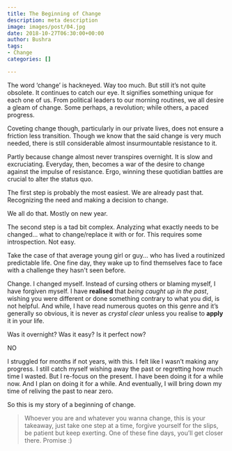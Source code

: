 ```yaml
---
title: The Beginning of Change
description: meta description
image: images/post/04.jpg
date: 2018-10-27T06:30:00+00:00
author: Bushra
tags:
- Change
categories: []

---
```

The word ‘change’ is hackneyed. Way too much. But still it’s not quite obsolete. It continues to catch our eye. It signifies something unique for each one of us. From political leaders to our morning routines, we all desire a gleam of change. Some perhaps, a revolution; while others, a paced progress.

Coveting change though, particularly in our private lives, does not ensure a friction less transition. Though we know that the said change is very much needed, there is still considerable almost insurmountable resistance to it. 

Partly because change almost never transpires overnight. It is slow and excruciating. Everyday, then, becomes a war of the desire to change against the impulse of resistance. Ergo, winning these quotidian battles are crucial to alter the status quo.

The first step is probably the most easiest. We are already past that. Recognizing the need and making a decision to change.

We all do that. Mostly on new year. 

The second step is a tad bit complex. Analyzing what exactly needs to be changed... what to change/replace it with or for. This requires some introspection. Not easy.

Take the case of that average young girl or guy... who has lived a routinized predictable life. One fine day, they wake up to find themselves face to face with a challenge they hasn't seen before. 

Change. I changed myself. Instead of cursing others or blaming myself, I have forgiven myself. I have **realised** that _being caught up in the past_, wishing you were different or done something contrary to what you did, is not helpful. And while, I have read numerous quotes on this genre and it’s generally so obvious, it is never as _crystal clear_ unless you realise to **apply** it in your life.

Was it overnight? Was it easy? Is it perfect now?

NO

I struggled for months if not years, with this. I felt like I wasn’t making any progress. I still catch myself wishing away the past or regretting how much time I wasted. But I re-focus on the present. I have been doing it for a while now. And I plan on doing it for a while. And eventually, I will bring down my time of reliving the past to near zero.

So this is my story of a beginning of change.

> Whoever you are and whatever you wanna change, this is your takeaway, just take one step at a time, forgive yourself for the slips, be patient but keep exerting. One of these fine days, you’ll get closer there. Promise :)